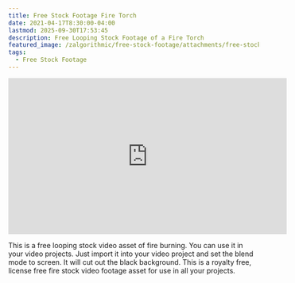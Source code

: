 ```yaml
---
title: Free Stock Footage Fire Torch
date: 2021-04-17T8:30:00-04:00
lastmod: 2025-09-30T17:53:45
description: Free Looping Stock Footage of a Fire Torch
featured_image: /zalgorithmic/free-stock-footage/attachments/free-stock-footage-fire-torch.jpg
tags:
  - Free Stock Footage
---
```


<div class="iframe-16-9-container">
<iframe class="youTubeIframe" width="560" height="315" src="https://www.youtube.com/embed/-brsyGtosJg?rel=0" title="YouTube video player" frameborder="0" allow="accelerometer; autoplay; clipboard-write; encrypted-media; gyroscope; picture-in-picture; web-share" referrerpolicy="strict-origin-when-cross-origin" allowfullscreen></iframe>
</div>

This is a free looping stock video asset of fire burning. You can use it in your video projects. Just import it into your video project and set the blend mode to screen. It will cut out the black background. This is a royalty free, license free fire stock video footage asset for use in all your projects.

